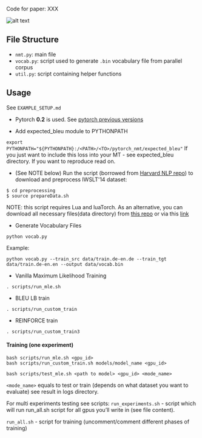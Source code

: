 Code for paper: XXX

![alt text](https://raw.githubusercontent.com/deepmipt-VladZhukov/pytorch_nmt/master/support/res.png)

## File Structure

* `nmt.py`: main file
* `vocab.py`: script used to generate `.bin` vocabulary file from parallel corpus
* `util.py`: script containing helper functions
## Usage
See ```EXAMPLE_SETUP.md```
* Pytorch **0.2** is used. See [pytorch previous versions](http://pytorch.org/previous-versions/)

* Add expected_bleu module to PYTHONPATH

``` export PYTHONPATH="${PYTHONPATH}:/<PATH>/<TO>/pytorch_nmt/expected_bleu" ```
If you just want to include this loss into your MT - see expected_bleu directory. If you want to reproduce read on.
* (See NOTE below) Run the script (borrowed from [Harvard NLP repo](https://github.com/harvardnlp/BSO/tree/master/data_prep/MT)) to download and preprocess IWSLT'14 dataset:
```shell
$ cd preprocessing
$ source prepareData.sh
```
NOTE: this script requires Lua and luaTorch. As an alternative, you can download all necessary files(data directory) from [this repo](https://github.com/pcyin/pytorch_nmt/tree/master/data) or via this [link](https://minhaskamal.github.io/DownGit/#/home?url=https://github.com/pcyin/pytorch_nmt/tree/master/data)

* Generate Vocabulary Files

```
python vocab.py
```
Example:
```
python vocab.py --train_src data/train.de-en.de --train_tgt data/train.de-en.en --output data/vocab.bin
```

* Vanilla Maximum Likelihood Training

```
. scripts/run_mle.sh
```
* BLEU LB train

```
. scripts/run_custom_train
```

* REINFORCE train

```
. scripts/run_custom_train3
```

#### Training (one experiment)
```
bash scripts/run_mle.sh <gpu_id>
bash scripts/run_custom_train.sh models/model_name <gpu_id>

bash scripts/test_mle.sh <path to model> <gpu_id> <mode_name>
```
```<mode_name>``` equals to test or train (depends on what dataset you want to evaluate)
see result in logs directory.

For multi experiments testing see scripts:
```run_experiments.sh``` - script which will run run_all.sh script for all gpus you’ll write in (see file content).

```run_all.sh``` - script for training (uncomment/comment different phases of training)
